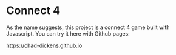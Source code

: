 # Connect 4

As the name suggests, this project is a connect 4 game built with Javascript. You can try it here with Github pages:

https://chad-dickens.github.io
